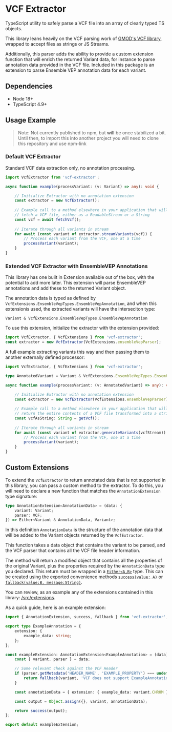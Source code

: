 # VCF Extractor
TypeScript utility to safely parse a VCF file into an array of clearly typed TS objects. 

This library leans heavily on the VCF parsing work of [GMOD's VCF library](https://www.npmjs.com/package/@gmod/vcf), wrapped to accept files as strings or JS Streams. 

Additionally, this parser adds the ability to provide a custom extension function that will enrich the returned Variant data, for instance to parse annotation data provided in the VCF file. Included in this package is an extension to parse Ensemble VEP annotation data for each variant.

## Dependencies

* Node 18+
* TypeScript 4.9+
## Usage Example

> Note: Not currently published to npm, but **will** be once stabilized a bit. Until then, to import this into another project you will need to clone this repository and use npm-link

### Default VCF Extractor

Standard VCF data extraction only, no annotation processing.

```ts
import VcfExtractor from 'vcf-extractor';

async function example(processVariant: (v: Variant) => any): void {

	// Initialize Extractor with no annotation extension
	const extractor = new VcfExtractor();
	
	// Example call to a method elsewhere in your application that will
	// fetch a VCF file, either as a ReadableStream or a String
	const vcf = await fetchVcf(); 
	
	// Iterate through all variants in stream
	for await (const variant of extractor.streamVariants(vcf)) {
		// Process each variant from the VCF, one at a time
		processVariant(variant);
	}
}
```

### Extended VCF Extractor with EnsembleVEP Annotations

This library has one built in Extension available out of the box, with the potential to add more later. This extension will parse EnsembleVEP annotations and add these to the returned Variant object.

The annotation data is typed as defined by `VcfExtensions.EnsembleVepTypes.EnsembleVepAnnotation`, and when this extensionis used, the extracted variants will have the interseciton type:

`Variant & VcfExtensions.EnsembleVepTypes.EnsembleVepAnnotation`

To use this extension, initialize the extractor with the extension provided:

```ts
import VcfExtractor, { VcfExtensions } from 'vcf-extractor';
const extractor = new VcfExtractor(VcfExtensions.ensembleVepParser);
```

A full example extracting variants this way and then passing them to another externally defined processor:

```ts
import VcfExtractor, { VcfExtensions } from 'vcf-extractor';

type AnnotatedVariant = Variant & VcfExtensions.EnsembleVepTypes.EnsembleVepAnnotation;

async function example(processVariant: (v: AnnotatedVariant) => any): void {

	// Initialize Extractor with no annotation extension
	const extractor = new VcfExtractor(VcfExtensions.ensembleVepParser);
	
	// Example call to a method elsewhere in your application that will
	// return the entire contents of a VCF file transformed into a string
	const vcfAsString: String = getVcf(); 
	
	// Iterate through all variants in stream
	for await (const variant of extractor.generateVariants(vcfStream)) {
		// Process each variant from the VCF, one at a time
		processVariant(variant);
	}
}
```


## Custom Extensions

To extend the `VcfExtractor` to return annotated data that is not supported in this library, you can pass a custom method to the extractor. To do this, you will need to declare a new function that matches the `AnnotationExtension` type signature:

```ts
type AnnotationExtension<AnnotationData> = (data: {
	variant: Variant;
	parser: VCF;
}) => Either<Variant & AnnotationData, Variant>;
```

In this definition `AnnotationData` is the structure of the annotation data that will be added to the Variant objects returned by the `VcfExtractor`.

This function takes a data object that contains the variant to be parsed, and the VCF parser that contains all the VCF file header information.

The method will return a modified object that contains all the properties of the original Variant, plus the properties required by the `AnnotationData` type you declared. This return must be wrapped in a [`Either<A,B>`](./src/types.ts) type. This can be created using the exported convenience methods [`success(value: A)`](./src/types.ts) or [`fallback(value:B, message:String)`](./src/types.ts).

You can review, as an example any of the extensions contained in this library: [/src/extensions](./src/extensions/).

As a quick guide, here is an example extension:

```ts
import { AnnotationExtension, success, fallback } from 'vcf-extractor';

export type ExampleAnnotation = {
	extension: {
		example_data: string;
	};
};

const exampleExtension: AnnotationExtension<ExampleAnnotation> = (data) => {
	const { variant, parser } = data;

	// Some relevant check against the VCF Header
	if (parser.getMetadata('HEADER_NAME', 'EXAMPLE_PROPERTY') === undefined) {
		return fallback(variant, 'VCF does not support ExampleAnnotation');
	}

	const annotationData = { extension: { example_data: variant.CHROM } };

	const output = Object.assign({}, variant, annotationData);

	return success(output);
};

export default exampleExtension;
```
